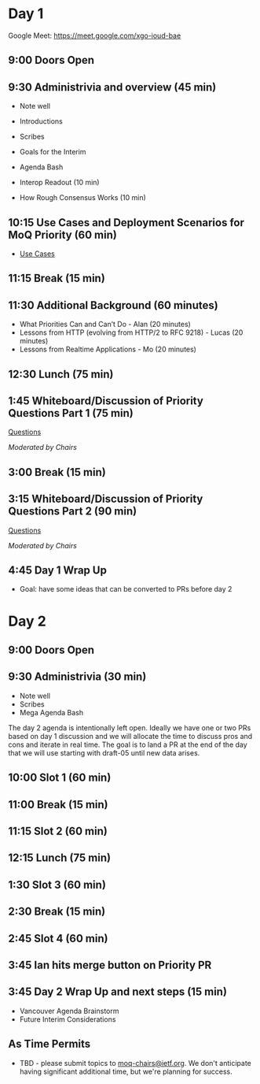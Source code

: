 # Day 1

Google Meet: https://meet.google.com/xgo-ioud-bae

## 9:00 Doors Open

## 9:30 Administrivia and overview (45 min)

* Note well
* Introductions
* Scribes
* Goals for the Interim
* Agenda Bash

* Interop Readout (10 min)
* How Rough Consensus Works (10 min)

## 10:15 Use Cases and Deployment Scenarios for MoQ Priority (60 min)

* [Use Cases](https://github.com/moq-wg/wg-materials/edit/main/interim-24-06-hybrid/use-cases.md)

## 11:15 Break (15 min)

## 11:30 Additional Background (60 minutes)

* What Priorities Can and Can’t Do - Alan (20 minutes)
* Lessons from HTTP (evolving from HTTP/2 to RFC 9218) - Lucas (20 minutes)
* Lessons from Realtime Applications  - Mo (20 minutes)

## 12:30 Lunch (75 min)

## 1:45 Whiteboard/Discussion of Priority Questions Part 1 (75 min)

[Questions](https://github.com/moq-wg/wg-materials/edit/main/interim-24-06-hybrid/priority-questions.md)

_Moderated by Chairs_

## 3:00 Break (15 min)

## 3:15 Whiteboard/Discussion of Priority Questions Part 2 (90 min)

[Questions](https://github.com/moq-wg/wg-materials/edit/main/interim-24-06-hybrid/priority-questions.md)

_Moderated by Chairs_

## 4:45 Day 1 Wrap Up

* Goal: have some ideas that can be converted to PRs before day 2

# Day 2

## 9:00 Doors Open

## 9:30 Administrivia (30 min)

* Note well
* Scribes
* Mega Agenda Bash

The day 2 agenda is intentionally left open.  Ideally we have one or two PRs based on day 1 discussion and 
we will allocate the time to discuss pros and cons and iterate in real time.  The goal is to land a PR at 
the end of the day that we will use starting with draft-05 until new data arises.

## 10:00 Slot 1 (60 min)

## 11:00 Break (15 min)

## 11:15 Slot 2 (60 min)

## 12:15 Lunch (75 min)

## 1:30 Slot 3 (60 min)

## 2:30 Break (15 min)

## 2:45 Slot 4 (60 min)

## 3:45 Ian hits merge button on Priority PR

## 3:45 Day 2 Wrap Up and next steps (15 min)

* Vancouver Agenda Brainstorm
* Future Interim Considerations

## As Time Permits

* TBD - please submit topics to moq-chairs@ietf.org.  We don't anticipate having significant additional time, but we're planning for success.
